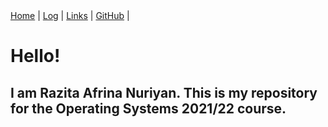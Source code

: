 <div class="topnav">
  <a class="active" href="https://razitaa.github.io/os212">Home</a> |
  <a href="https://razitaa.github.io/os212/TXT/mylog.txt">Log</a> |
  <a href="https://razitaa.github.io/os212/links">Links</a> |
    <a href="https://github.com/razitaa/os212/">GitHub</a> |
</div>
<h1>Hello!</h1>
<h2>I am Razita Afrina Nuriyan. This is my repository for the Operating Systems 2021/22 course.</h2>
